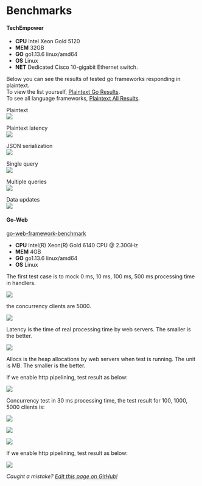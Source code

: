 # Benchmarks

#### TechEmpower

- **CPU** Intel Xeon Gold 5120
- **MEM** 32GB
- **GO** go1.13.6 linux/amd64
- **OS** Linux
- **NET** Dedicated Cisco 10-gigabit Ethernet switch.

Below you can see the results of tested go frameworks responding in plaintext.  
To view the list yourself, [Plaintext Go Results](https://www.techempower.com/benchmarks/#section=test&runid=350f0783-cc9b-4259-9831-28987799782a&hw=ph&test=plaintext&l=zijocf-1r).  
To see all language frameworks, [Plaintext All Results](https://www.techempower.com/benchmarks/#section=test&runid=350f0783-cc9b-4259-9831-28987799782a&hw=ph&test=plaintext).

Plaintext  
[![](static/benchmarks/techempower-plaintext.png)](https://www.techempower.com/benchmarks/#section=test&runid=350f0783-cc9b-4259-9831-28987799782a&hw=ph&test=plaintext&l=zijocf-1r)

Plaintext latency  
[![](static/benchmarks/techempower-plaintext-latency.png)](https://www.techempower.com/benchmarks/#section=test&runid=350f0783-cc9b-4259-9831-28987799782a&hw=ph&test=plaintext&l=zijocf-1r)

JSON serialization  
[![](static/benchmarks/techempower-json.png)](https://www.techempower.com/benchmarks/#section=test&runid=350f0783-cc9b-4259-9831-28987799782a&hw=ph&test=json&l=zijocf-1r)

Single query  
[![](static/benchmarks/techempower-single-query.png)](https://www.techempower.com/benchmarks/#section=test&runid=350f0783-cc9b-4259-9831-28987799782a&hw=ph&test=db&l=zijocf-1r)

Multiple queries  
[![](static/benchmarks/techempower-multiple-queries.png)](https://www.techempower.com/benchmarks/#section=test&runid=350f0783-cc9b-4259-9831-28987799782a&hw=ph&test=query&l=zijocf-1r)

Data updates  
[![](static/benchmarks/techempower-updates.png)](https://www.techempower.com/benchmarks/#section=test&runid=350f0783-cc9b-4259-9831-28987799782a&hw=ph&test=update&l=zijocf-1r)

#### Go-Web

[go-web-framework-benchmark](https://github.com/smallnest/go-web-framework-benchmark)

- **CPU** Intel(R) Xeon(R) Gold 6140 CPU @ 2.30GHz
- **MEM** 4GB
- **GO** go1.13.6 linux/amd64
- **OS** Linux

The first test case is to mock 0 ms, 10 ms, 100 ms, 500 ms processing time in handlers.

![](static/benchmarks/benchmark.png)

the concurrency clients are 5000.

![](static/benchmarks/benchmark_latency.png)

Latency is the time of real processing time by web servers. The smaller is the better.

![](static/benchmarks/benchmark_alloc.png)

Allocs is the heap allocations by web servers when test is running. The unit is MB. The smaller is the better.

If we enable http pipelining, test result as below:

![](static/benchmarks/benchmark-pipeline.png)

Concurrency test in 30 ms processing time, the test result for 100, 1000, 5000 clients is:

![](static/benchmarks/concurrency.png)

![](static/benchmarks/concurrency_latency.png)

![](static/benchmarks/concurrency_alloc.png)

If we enable http pipelining, test result as below:

![](static/benchmarks/concurrency-pipeline.png)

<!-- CPU-Bound Test
This benchmark is outdated
![](static/benchmarks/cpubound_benchmark.png) -->

_Caught a mistake? [Edit this page on GitHub!](https://github.com/gofiber/docs/blob/master/benchmarks.md)_
